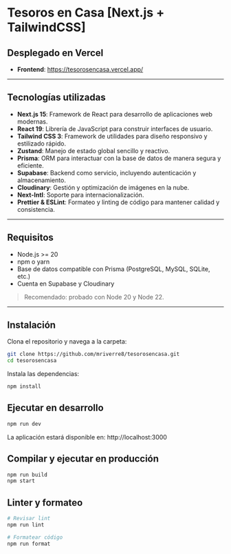 # Tesoros en Casa [Next.js + TailwindCSS]

## Desplegado en Vercel

- **Frontend**: https://tesorosencasa.vercel.app/

---

## Tecnologías utilizadas

- **Next.js 15**: Framework de React para desarrollo de aplicaciones web modernas.
- **React 19**: Librería de JavaScript para construir interfaces de usuario.
- **Tailwind CSS 3**: Framework de utilidades para diseño responsivo y estilizado rápido.
- **Zustand**: Manejo de estado global sencillo y reactivo.
- **Prisma**: ORM para interactuar con la base de datos de manera segura y eficiente.
- **Supabase**: Backend como servicio, incluyendo autenticación y almacenamiento.
- **Cloudinary**: Gestión y optimización de imágenes en la nube.
- **Next-Intl**: Soporte para internacionalización.
- **Prettier & ESLint**: Formateo y linting de código para mantener calidad y consistencia.

---

## Requisitos

- Node.js >= 20
- npm o yarn
- Base de datos compatible con Prisma (PostgreSQL, MySQL, SQLite, etc.)
- Cuenta en Supabase y Cloudinary

> Recomendado: probado con Node 20 y Node 22.

---

## Instalación

Clona el repositorio y navega a la carpeta:

```bash
git clone https://github.com/mriverre8/tesorosencasa.git
cd tesorosencasa
```

Instala las dependencias:

```bash
npm install
```

## Ejecutar en desarrollo

```bash
npm run dev
```

La aplicación estará disponible en: http://localhost:3000

## Compilar y ejecutar en producción

```bash
npm run build
npm start
```

## Linter y formateo

```bash
# Revisar lint
npm run lint

# Formatear código
npm run format
```

